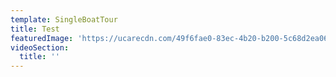 ```yaml
---
template: SingleBoatTour
title: Test
featuredImage: 'https://ucarecdn.com/49f6fae0-83ec-4b20-b200-5c68d2ea06e0/'
videoSection:
  title: ''
---
```


